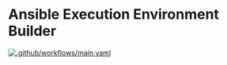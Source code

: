 # Ansible Execution Environment Builder
[![.github/workflows/main.yaml](https://github.com/Jmangle93/ee-builder/actions/workflows/main.yaml/badge.svg)](https://github.com/Jmangle93/ee-builder/actions/workflows/main.yaml)

